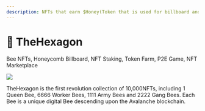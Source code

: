 ```yaml
---
description: NFTs that earn $Honey(Token that is used for billboard and P2E game)
---
```


# 🍯 TheHexagon

Bee NFTs, Honeycomb Billboard, NFT Staking, Token Farm, P2E Game, NFT Marketplace

![](.gitbook/assets/Bee\_Bg.png)

TheHexagon is the first revolution collection of 10,000NFTs, including 1 Queen Bee, 6666 Worker Bees, 1111 Army Bees and 2222 Gang Bees. Each Bee is a unique digital Bee descending upon the Avalanche blockchain.
